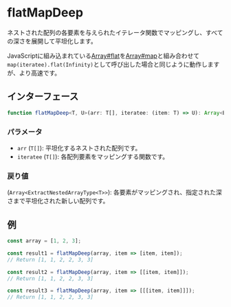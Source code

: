 # flatMapDeep

ネストされた配列の各要素を与えられたイテレータ関数でマッピングし、すべての深さを展開して平坦化します。

JavaScriptに組み込まれている[Array#flat](https://developer.mozilla.org/en-US/docs/Web/JavaScript/Reference/Global_Objects/Array/flat)を[Array#map](https://developer.mozilla.org/ja/docs/Web/JavaScript/Reference/Global_Objects/Array/map)と組み合わせて`map(iteratee).flat(Infinity)`として呼び出した場合と同じように動作しますが、より高速です。

## インターフェース

```typescript
function flatMapDeep<T, U>(arr: T[], iteratee: (item: T) => U): Array<ExtractNestedArrayType<U>>;
```

### パラメータ

- `arr` (`T[]`): 平坦化するネストされた配列です。
- `iteratee` (`T[]`): 各配列要素をマッピングする関数です。

### 戻り値

(`Array<ExtractNestedArrayType<T>>`): 各要素がマッピングされ、指定された深さまで平坦化された新しい配列です。

## 例

```typescript
const array = [1, 2, 3];

const result1 = flatMapDeep(array, item => [item, item]);
// Return [1, 1, 2, 2, 3, 3]

const result2 = flatMapDeep(array, item => [[item, item]]);
// Return [1, 1, 2, 2, 3, 3]

const result3 = flatMapDeep(array, item => [[[item, item]]]);
// Return [1, 1, 2, 2, 3, 3]
```
